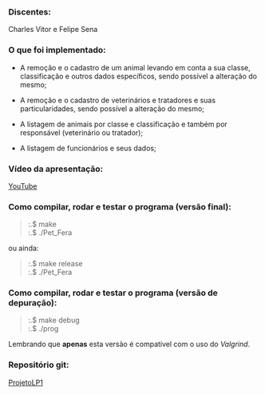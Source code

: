
### Discentes:

Charles Vitor e Felipe Sena


### O que foi implementado:

 - A remoção e o cadastro de um animal levando em conta a sua classe, classificação e outros dados específicos, sendo possível a alteração do mesmo;

 - A remoção e o cadastro de veterinários e tratadores e suas particularidades, sendo possível a alteração do mesmo;

 - A listagem de animais por classe e classificação e também por responsável (veterinário ou tratador);

 - A listagem de funcionários e seus dados;


### Vídeo da apresentação:

[YouTube](https://youtu.be/LB74aCdCHhw)


### Como compilar, rodar e testar o programa (versão final):

> :.$ make\
> :.$ ./Pet_Fera

ou ainda:

> :.$ make release\
> :.$ ./Pet_Fera


### Como compilar, rodar e testar o programa (versão de depuração):

> :.$ make debug\
> :.$ ./prog

Lembrando que **apenas** esta versão é compatível com o uso do _Valgrind_.


### Repositório git:

[ProjetoLP1](https://github.com/Birdou/ProjetoLP1)
